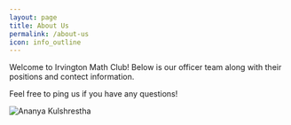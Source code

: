 ```yaml
---
layout: page
title: About Us
permalink: /about-us
icon: info_outline
---
```


Welcome to Irvington Math Club! Below is our officer team along with their positions and contect information.

Feel free to ping us if you have any questions!

![Ananya Kulshrestha]( https://drive.google.com/file/d/1pbv_wChIG5VUwFT8O0MKNco-_q08OvG1/view?usp=sharing "Ananya Kulshrestha")
